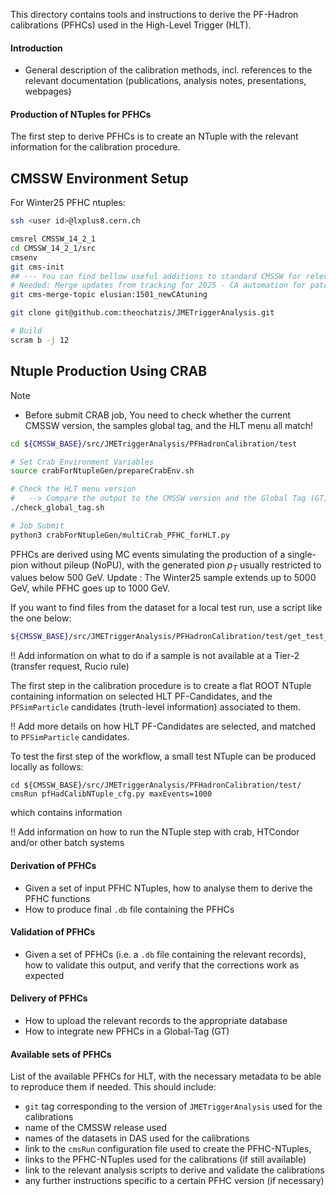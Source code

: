This directory contains tools and instructions
to derive the PF-Hadron calibrations (PFHCs)
used in the High-Level Trigger (HLT).

#### Introduction

 * General description of the calibration methods,
   incl. references to the relevant documentation
   (publications, analysis notes, presentations, webpages)


#### Production of NTuples for PFHCs

The first step to derive PFHCs is to create an NTuple with the relevant information for the calibration procedure.

## CMSSW Environment Setup
For Winter25 PFHC ntuples:
```bash
ssh <user id>@lxplus8.cern.ch

cmsrel CMSSW_14_2_1
cd CMSSW_14_2_1/src
cmsenv
git cms-init
## --- You can find bellow useful additions to standard CMSSW for relevant studies ---
# Needed: Merge updates from tracking for 2025 - CA automation for patatrack params + mkFit for track building
git cms-merge-topic elusian:1501_newCAtuning 

git clone git@github.com:theochatzis/JMETriggerAnalysis.git

# Build
scram b -j 12
```

## Ntuple Production Using CRAB
> [!NOTE]
> - Before submit CRAB job, You need to check whether the current CMSSW version, the samples global tag, and the HLT menu all match!

```bash
cd ${CMSSW_BASE}/src/JMETriggerAnalysis/PFHadronCalibration/test

# Set Crab Environment Variables
source crabForNtupleGen/prepareCrabEnv.sh

# Check the HLT menu version
#   --> Compare the output to the CMSSW version and the Global Tag (GT) used for the samples
./check_global_tag.sh

# Job Submit
python3 crabForNtupleGen/multiCrab_PFHC_forHLT.py
```

PFHCs are derived using MC events simulating
the production of a single-pion without pileup (NoPU),
with the generated pion $p_{T}$ usually restricted to values below 500 GeV.
Update : The Winter25 sample extends up to 5000 GeV, while PFHC goes up to 1000 GeV.

If you want to find files from the dataset for a local test run, use a script like the one below:
```bash
${CMSSW_BASE}/src/JMETriggerAnalysis/PFHadronCalibration/test/get_test_file_from_das.sh
```

!! Add information on what to do if a sample is not available at a Tier-2 (transfer request, Rucio rule)

The first step in the calibration procedure is to create a flat ROOT NTuple
containing information on selected HLT PF-Candidates,
and the `PFSimParticle` candidates (truth-level information) associated to them.

!! Add more details on how HLT PF-Candidates are selected, and matched to `PFSimParticle` candidates.

To test the first step of the workflow, a small test NTuple can be produced locally as follows:
```
cd ${CMSSW_BASE}/src/JMETriggerAnalysis/PFHadronCalibration/test/
cmsRun pfHadCalibNTuple_cfg.py maxEvents=1000
```

which contains information

!! Add information on how to run the NTuple step with crab, HTCondor and/or other batch systems

#### Derivation of PFHCs

 * Given a set of input PFHC NTuples, how to analyse them to derive the PFHC functions
 * How to produce final `.db` file containing the PFHCs

#### Validation of PFHCs

 * Given a set of PFHCs (i.e. a `.db` file containing the relevant records),
   how to validate this output, and verify that the corrections work as expected

#### Delivery of PFHCs

 * How to upload the relevant records to the appropriate database
 * How to integrate new PFHCs in a Global-Tag (GT)

#### Available sets of PFHCs

List of the available PFHCs for HLT,
with the necessary metadata to be able to reproduce them if needed.
This should include:
 * `git` tag corresponding to the version of `JMETriggerAnalysis` used for the calibrations
 * name of the CMSSW release used
 * names of the datasets in DAS used for the calibrations
 * link to the `cmsRun` configuration file used to create the PFHC-NTuples,
 * links to the PFHC-NTuples used for the calibrations (if still available)
 * link to the relevant analysis scripts to derive and validate the calibrations
 * any further instructions specific to a certain PFHC version (if necessary)

